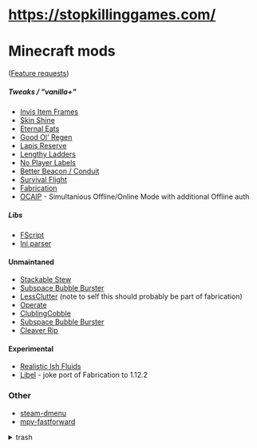 # https://stopkillinggames.com/

# Minecraft mods
([Feature requests](https://github.com/user-attachments/assets/a035e36b-a1a2-4e97-9dde-b181c6d96094))

##### Tweaks / "vanilla+"
- [Invis Item Frames](https://github.com/SFort/MC-invisframes)
- [Skin Shine](https://github.com/SFort/MC-skinshine)
- [Eternal Eats](https://github.com/SFort/MC-eternaleats)
- [Good Ol' Regen](https://github.com/SFort/MC-oldregen)
- [Lapis Reserve](https://github.com/SFort/MC-lapisreserve)
- [Lengthy Ladders](https://github.com/SFort/MC-lengthyladders)
- [No Player Labels](https://github.com/SFort/MC-noplayerlabels)
- [Better Beacon / Conduit](https://github.com/SFort/MC-betterbeacon)
- [Survival Flight](https://github.com/SFort/MC-SurvivalFlight)
- [Fabrication](https://github.com/unascribed/Fabrication)
- [OCAIP](https://github.com/SFort/MC-OCAIP) - Simultanious Offline/Online Mode with additional Offline auth

##### Libs
- [FScript](https://github.com/SFort/fscript)
- [Ini parser](https://github.com/SFort/SF-INI)

#### Unmaintaned
- [Stackable Stew](https://github.com/SFort/MC-suitablystackablestew)
- [Subspace Bubble Burster](https://github.com/SFort/MC-subspacebubbleburster)
- [LessClutter](https://github.com/SFort/MC-LessClutter) (note to self this should probably be part of fabrication)
- [Operate](https://github.com/SFort/MC-Operate)
- [ClublingCobble](https://github.com/SFort/MC-crumblingcobble)
- [Subspace Bubble Burster](https://github.com/SFort/MC-subspacebubbleburster)
- [Cleaver Rip](https://github.com/SFort/MC-Yttr-Cleaver-Rip)

#### Experimental
- [Realistic Ish Fluids](https://github.com/SFort/MC-fluid_mixture)
- [Libel](https://github.com/sfort/MC-Libel) - joke port of Fabrication to 1.12.2

### Other
- [steam-dmenu](https://github.com/SFort/steam-dmenu)
- [mpv-fastforward](https://github.com/SFort/mpv-fastforward)


<details>
<summary>trash</summary>

- [(Valve)Steam Guard 2FA](https://github.com/SFort/steam_guard)

- [Team Fortress 2 Duel History](https://github.com/SFort/TF2-Duel_history_formatter)
- [home dir backup](https://github.com/SFort/home)
- [steam skin that centers the friendlist to be more friendly to tileing](https://github.com/SFort/Compact)
- [basicly git clone in a executable intended for installing mc modpacks](https://github.com/SFort/projectQuarry)
  
</details>
